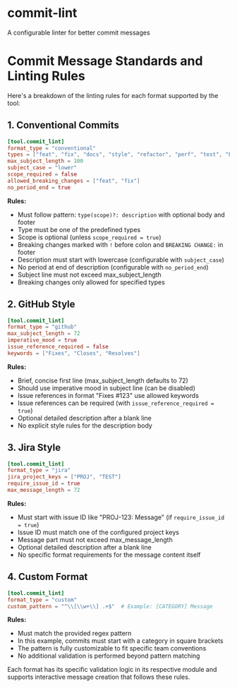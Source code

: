 # commit-lint
A configurable linter for better commit messages

# Commit Message Standards and Linting Rules

Here's a breakdown of the linting rules for each format supported by the tool:

## 1. Conventional Commits

```toml
[tool.commit_lint]
format_type = "conventional"
types = ["feat", "fix", "docs", "style", "refactor", "perf", "test", "build", "ci", "chore", "revert"]
max_subject_length = 100
subject_case = "lower"
scope_required = false
allowed_breaking_changes = ["feat", "fix"]
no_period_end = true
```

**Rules:**
- Must follow pattern: `type(scope)?: description` with optional body and footer
- Type must be one of the predefined types
- Scope is optional (unless `scope_required = true`)
- Breaking changes marked with `!` before colon and `BREAKING CHANGE:` in footer
- Description must start with lowercase (configurable with `subject_case`)
- No period at end of description (configurable with `no_period_end`)
- Subject line must not exceed max_subject_length
- Breaking changes only allowed for specified types

## 2. GitHub Style

```toml
[tool.commit_lint]
format_type = "github"
max_subject_length = 72
imperative_mood = true
issue_reference_required = false
keywords = ["Fixes", "Closes", "Resolves"]
```

**Rules:**
- Brief, concise first line (max_subject_length defaults to 72)
- Should use imperative mood in subject line (can be disabled)
- Issue references in format "Fixes #123" use allowed keywords
- Issue references can be required (with `issue_reference_required = true`)
- Optional detailed description after a blank line
- No explicit style rules for the description body

## 3. Jira Style

```toml
[tool.commit_lint]
format_type = "jira"
jira_project_keys = ["PROJ", "TEST"]
require_issue_id = true
max_message_length = 72
```

**Rules:**
- Must start with issue ID like "PROJ-123: Message" (if `require_issue_id = true`)
- Issue ID must match one of the configured project keys
- Message part must not exceed max_message_length
- Optional detailed description after a blank line
- No specific format requirements for the message content itself

## 4. Custom Format

```toml
[tool.commit_lint]
format_type = "custom"
custom_pattern = "^\\[\\w+\\] .+$"  # Example: [CATEGORY] Message
```

**Rules:**
- Must match the provided regex pattern
- In this example, commits must start with a category in square brackets
- The pattern is fully customizable to fit specific team conventions
- No additional validation is performed beyond pattern matching

Each format has its specific validation logic in its respective module and supports interactive message creation that follows these rules.
